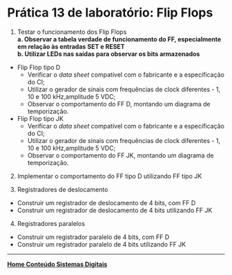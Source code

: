 # Prática 13 de laboratório: Flip Flops

1. Testar o funcionamento dos Flip Flops  
**a. Observar a tabela verdade de funcionamento do FF, especialmente em relação às entradas SET e RESET**  
**b. Utilizar LEDs nas saídas para observar os bits armazenados**  
- Flip Flop tipo D
  - Verificar o *data sheet* compatível com o fabricante e a especificação do CI;
  - Utilizar o gerador de sinais com frequências de clock diferentes - 1, 10 e 100 kHz,amplitude 5 VDC;
  - Observar o comportamento do FF D, montando um diagrama de temporização.
- Flip Flop tipo JK
  - Verificar o *data sheet* compatível com o fabricante e a especificação do CI;
  - Utilizar o gerador de sinais com frequências de clock diferentes - 1, 10 e 100 kHz,amplitude 5 VDC;
  - Observar o comportamento do FF JK, montando um diagrama de temporização.

2. Implementar o comportamento do FF tipo D utilizando FF tipo JK

3. Registradores de deslocamento
- Construir um registrador de deslocamento de 4 bits, com FF D
- Construir um registrador de deslocamento de 4 bits utilizando FF JK

4. Registradores paralelos
- Construir um registrador paralelo de 4 bits, com FF D
- Construir um registrador paralelo de 4 bits utilizando FF JK

___
 **[Home Conteúdo Sistemas Digitais](https://github.com/claytonjasilva/claytonjasilva.github.io/blob/main/sisdig_aulas.md)**  
